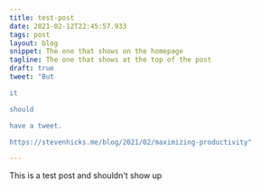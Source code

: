 ```yaml
---
title: test-post
date: 2021-02-12T22:45:57.933
tags: post
layout: blog
snippet: The one that shows on the homepage
tagline: The one that shows at the top of the post
draft: true
tweet: "But

it

should

have a tweet. 

https://stevenhicks.me/blog/2021/02/maximizing-productivity"

---
```


This is a test post and shouldn't show up